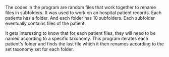 The codes in the program are random files that work together to rename files in subfolders. It was used to work on an hospital patient records. Each patients has a folder. And each folder has 10 subfolders. Each subfolder eventually contains files of the patient. 

It gets interesting to know that for each patient files, they will need to be named according to a specific taxonomy. This program iterates each patient's folder and finds the last file which it then renames according to the set taxonomy set for each folder.